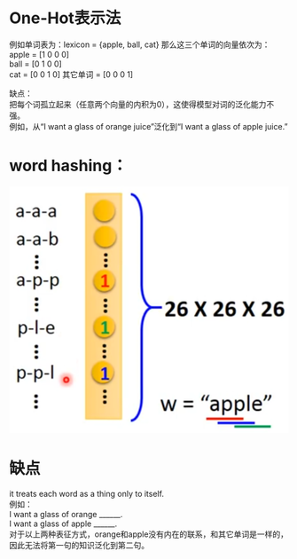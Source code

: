 # One-Hot表示法

例如单词表为：lexicon = {apple, ball, cat}
那么这三个单词的向量依次为：  
apple = [1 0 0 0]  
ball = [0 1 0 0]  
cat = [0 0 1 0]
其它单词 = [0 0 0 1]  

缺点：  
把每个词孤立起来（任意两个向量的内积为0），这使得模型对词的泛化能力不强。  
例如，从“I want a glass of orange juice”泛化到“I want a glass of apple juice.”  

# word hashing：

![](/assets/39.png)

# 缺点

it treats each word as a thing only to itself.  
例如：  
I want a glass of orange ______.  
I want a glass of apple ______.  
对于以上两种表征方式，orange和apple没有内在的联系，和其它单词是一样的，因此无法将第一句的知识泛化到第二句。  
